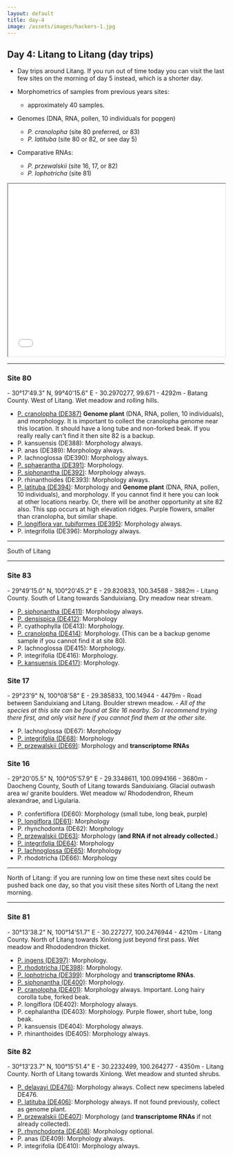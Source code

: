 ```yaml
---
layout: default
title: day-4
image: /assets/images/hackers-1.jpg
---
```





## Day 4: Litang to Litang (day trips)

- Day trips around Litang. If you run out of time today you can visit
the last few sites on the morning of day 5 instead, which is a shorter day.

- Morphometrics of samples from previous years sites:
	- approximately 40 samples.

- Genomes (DNA, RNA, pollen, 10 individuals for popgen)
	- <i>P. cranolopha</i> (site 80 preferred, or 83)
	- <i>P. latituba</i> (site 80 or 82, or see day 5)

- Comparative RNAs:
	- <i>P. przewalskii</i> (site 16, 17, or 82)
	- <i>P. lophotricha</i> (site 81)


 <iframe src="/assets/maps/day4.html" height='400px' width="100%" title="Iframe Example"></iframe> 


-----------------------

<h3 class="mt-5"> Site 80 </h3>
- 30°17'49.3" N,	99°40'15.6" E
- 30.2970277, 99.671
- 4292m
- Batang County. West of Litang. Wet meadow and rolling hills.

- [P. cranolopha (DE387)](/assets/flowers/DE387-cranolopha.jpg)
<b>Genome plant</b> (DNA, RNA, pollen, 10 individuals), and morphology. It is 
important to collect the cranolopha genome near this location. It should
have a long tube and non-forked beak. If you really really can't find it then
site 82 is a backup.
- P. kansuensis (DE388): Morphology always.
- P. anas (DE389): Morphology always.
- P. lachnoglossa (DE390): Morphology always.
- [P. sphaerantha (DE391)](/assets/flowers/rree04061-sphaerantha.jpg): Morphology.
- [P. siphonantha (DE392)](/assets/flowers/DE392-siphonantha.jpg): Morphology always.
- P. rhinanthoides (DE393): Morphology always.
- [P. latituba (DE394)](/assets/flowers/DE394-latituba.jpg): Morphology and 
<b>Genome plant</b> (DNA, RNA, pollen, 10 individuals), and morphology. If you 
cannot find it here you can look at other locations nearby. Or, there
will be another opportunity at site 82 also. This spp occurs at high
elevation ridges. Purple flowers, smaller than cranolopha, but similar 
shape.
- [P. longiflora var. tubiformes (DE395)](/assets/flowers/DE395-longiflora.jpg): Morphology always.
- P. integrifolia (DE396): Morphology always.


---------------------------------------
South of Litang

---------------------------------------

<h3 class="mt-5"> Site 83 </h3>
- 29°49'15.0" N, 100°20'45.2" E
- 29.820833, 100.34588
- 3882m
- Litang County. South of Litang towards Sanduixiang. Dry meadow near stream.

- [P. siphonantha (DE411)](/assets/flowers/DE411-siphonantha.jpg): Morphology always.
- [P. densispica (DE412)](/assets/flowers/DE412-densispica.jpg): Morphology
- P. cyathophylla (DE413): Morphology.
- [P. cranolopha (DE414)](/assets/flowers/DE414-cranolopha.jpg): Morphology. 
(This can be a backup genome sample if you cannot find it at site 80).
- P. lachnoglossa (DE415): Morphology.
- P. integrifolia (DE416): Morphology.
- [P. kansuensis (DE417)](/assets/flowers/DE417-kansuensis.jpg): Morphology.



<h3 class="mt-5"> Site 17 </h3>
- 29°23'9" N, 100°08'58" E
- 29.385833, 100.14944
- 4479m
- Road between Sanduixiang and Litang. Boulder strewn meadow.
- <i>All of the species at this site can be found at Site 16 nearby. So I 
	recommend trying there first, and only visit here if you cannot
	find them at the other site.</i>

- P. lachnoglossa (DE67): Morphology
- [P. integrifolia (DE68)](/assets/flowers/DE64-integrifolia.jpg): Morphology
- [P. przewalskii (DE69)](/assets/flowers/DE63-przewalskii.jpg): Morphology and <b>transcriptome RNAs</b>




<h3 class="mt-5"> Site 16 </h3>
- 29°20'05.5" N,	100°05'57.9" E
- 29.3348611, 100.0994166
- 3680m
- Daocheng County, South of Litang towards Sanduixiang. Glacial outwash area w/ granite boulders. Wet meadow w/ Rhododendron, Rheum alexandrae, and Ligularia. 

- P. confertiflora (DE60): Morphology (small tube, long beak, purple)
- [P. longiflora (DE61)](/assets/flowers/DE61-longiflora.jpg): Morphology
- P. rhynchodonta (DE62): Morphology
- [P. przewalskii (DE63)](/assets/flowers/DE63-przewalskii.jpg): Morphology (<b>and RNA if not already collected.</b>)
- [P. integrifolia (DE64)](/assets/flowers/DE64-integrifolia.jpg): Morphology
- [P. lachnoglossa (DE65)](/assets/flowers/DE65-lachnoglossa.jpg): Morphology
- P. rhodotricha (DE66): Morphology


---------------------------------------
North of Litang: if you are running low on time these next sites
could be pushed back one day, so that you visit these 
sites North of Litang the next morning.

---------------------------------------



<h3 class="mt-5"> Site 81 </h3>
- 30°13'38.2" N,	100°14'51.7" E	
- 30.227277, 100.2476944
- 4210m
- Litang County. North of Litang towards Xinlong just beyond first pass. Wet meadow and Rhododendron thicket.

- [P. ingens (DE397)](/assets/flowers/DE397-ingens.jpg): Morphology. 
- [P. rhodotricha (DE398)](/assets/flowers/DE398-rhodotricha.jpg): Morphology.
- [P. lophotricha (DE399)](/assets/flowers/DE399-lophotricha.jpg): Morphology and <b>transcriptome RNAs</b>.
- [P. siphonantha (DE400)](/assets/flowers/DE400-siphonantha.jpg): Morphology.
- [P. cranolopha (DE401)](/assets/flowers/DE401-cranolopha.jpg): Morphology always.
Important. Long hairy corolla tube, forked beak.
- P. longiflora (DE402): Morphology always.
- P. cephalantha (DE403): Morphology. Purple flower, short tube, long beak.
- P. kansuensis (DE404): Morphology always.
- P. rhinanthoides (DE405): Morphology always.


<h3 class="mt-5"> Site 82 </h3>
- 30°13'23.7" N,	100°15'51.4" E
- 30.2232499, 100.264277
- 4350m
- Litang County. North of Litang towards Xinlong. Wet meadow and stunted shrubs.

- [P. delavayi (DE476)](/assets/flowers/DE476-delavayi.jpg): Morphology always.
Collect new specimens labeled DE476.
- [P. latituba (DE406)](/assets/flowers/DE406-latituba.png): Morphology always. If not found previously, collect as genome plant.
- [P. przewalskii (DE407)](/assets/flowers/DE63-przewalskii.jpg): Morphology
(and <b> transcriptome RNAs</b> if not already collected). 
- [P. rhynchodonta (DE408)](/assets/flowers/DE408-rhynchodonta.jpg): Morphology optional.
- P. anas (DE409): Morphology always.
- P. integrifolia (DE410): Morphology always.



